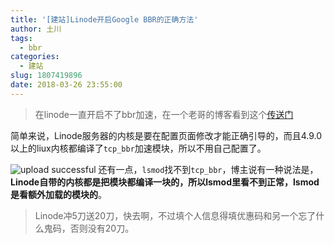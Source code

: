 ```yaml
---
title: '[建站]Linode开启Google BBR的正确方法'
author: 土川
tags:
  - bbr
categories:
  - 建站
slug: 1807419896
date: 2018-03-26 23:55:00
---
```

> 在linode一直开启不了bbr加速，在一个老哥的博客看到这个[传送门](https://malash.me/201702/the-right-way-to-enable-google-bbr/)

<!-- more -->
简单来说，Linode服务器的内核是要在配置页面修改才能正确引导的，而且4.9.0以上的liux内核都编译了`tcp_bbr`加速模块，所以不用自己配置了。

![upload successful](/images/pasted-92.png)
还有一点，`lsmod`找不到`tcp_bbr`，博主说有一种说法是，**Linode自带的内核都是把模块都编译一块的，所以lsmod里看不到正常，lsmod是看额外加载的模块的**。

> Linode冲5刀送20刀，快去啊，不过填个人信息得填优惠码和另一个忘了什么鬼码，否则没有20刀。